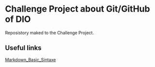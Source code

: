 # Challenge Project about Git/GitHub of DIO
Reposistory maked to the Challenge Project.

## Useful links
[Markdown_Basic_Sintaxe](https://www.markdownguideorg)

